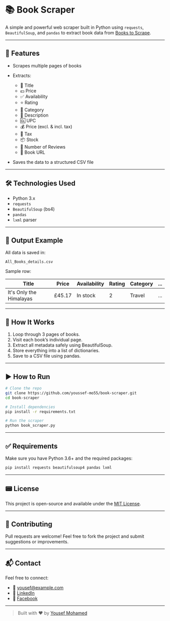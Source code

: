 # 📚 Book Scraper

A simple and powerful web scraper built in Python using `requests`, `BeautifulSoup`, and `pandas` to extract book data from [Books to Scrape](https://books.toscrape.com).

---

## 🚀 Features

* Scrapes multiple pages of books
* Extracts:

  * 📖 Title
  * 💵 Price
  * ✅ Availability
  * ⭐ Rating
  * 📂 Category
  * 📝 Description
  * 🆑 UPC
  * 💰 Price (excl. & incl. tax)
  * 🢾 Tax
  * 📦 Stock
  * 💬 Number of Reviews
  * 🔗 Book URL
* Saves the data to a structured CSV file

---

## 🛠 Technologies Used

* Python 3.x
* `requests`
* `BeautifulSoup` (bs4)
* `pandas`
* `lxml` parser

---

## 📁 Output Example

All data is saved in:

```
All_Books_details.csv
```

Sample row:

| Title                   | Price  | Availability | Rating | Category | ... |
| ----------------------- | ------ | ------------ | ------ | -------- | --- |
| It's Only the Himalayas | £45.17 | In stock     | 2      | Travel   | ... |

---

## 🧠 How It Works

1. Loop through 3 pages of books.
2. Visit each book’s individual page.
3. Extract all metadata safely using BeautifulSoup.
4. Store everything into a list of dictionaries.
5. Save to a CSV file using pandas.

---

## ▶️ How to Run

```bash
# Clone the repo
git clone https://github.com/youssef-mo55/book-scraper.git
cd book-scraper

# Install dependencies
pip install -r requirements.txt

# Run the scraper
python book_scraper.py
```

---

## ✅ Requirements

Make sure you have Python 3.6+ and the required packages:

```bash
pip install requests beautifulsoup4 pandas lxml
```

---

## 📟 License

This project is open-source and available under the [MIT License](LICENSE).

---

## 🤝 Contributing

Pull requests are welcome! Feel free to fork the project and submit suggestions or improvements.

---

## 📬 Contact

Feel free to connect:

* 📧 [yousef@example.com](mailto:ym1190732@gmail.com)
* 🔗 [LinkedIn](www.linkedin.com/in/youssef-mohamed-b37a8427b)
* 📘 [Facebook](https://www.facebook.com/yousef.mohamed.488556)

---

> Built with ❤️ by [Yousef Mohamed](https://github.com/youssef-mo55)
